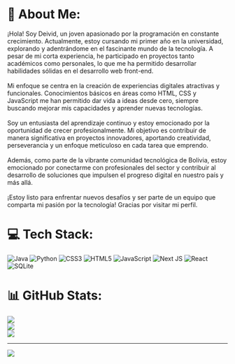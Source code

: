 # 💫 About Me:
¡Hola! Soy Deivid, un joven apasionado por la programación en constante crecimiento. Actualmente, estoy cursando mi primer año en la universidad, explorando y adentrándome en el fascinante mundo de la tecnología. A pesar de mi corta experiencia, he participado en proyectos tanto académicos como personales, lo que me ha permitido desarrollar habilidades sólidas en el desarrollo web front-end.<br><br>Mi enfoque se centra en la creación de experiencias digitales atractivas y funcionales. Conocimientos básicos en áreas como HTML, CSS y JavaScript me han permitido dar vida a ideas desde cero, siempre buscando mejorar mis capacidades y aprender nuevas tecnologías.<br><br>Soy un entusiasta del aprendizaje continuo y estoy emocionado por la oportunidad de crecer profesionalmente. Mi objetivo es contribuir de manera significativa en proyectos innovadores, aportando creatividad, perseverancia y un enfoque meticuloso en cada tarea que emprendo.<br><br>Además, como parte de la vibrante comunidad tecnológica de Bolivia, estoy emocionado por conectarme con profesionales del sector y contribuir al desarrollo de soluciones que impulsen el progreso digital en nuestro país y más allá.<br><br>¡Estoy listo para enfrentar nuevos desafíos y ser parte de un equipo que comparta mi pasión por la tecnología! Gracias por visitar mi perfil.


# 💻 Tech Stack:
![Java](https://img.shields.io/badge/java-%23ED8B00.svg?style=for-the-badge&logo=openjdk&logoColor=white) ![Python](https://img.shields.io/badge/python-3670A0?style=for-the-badge&logo=python&logoColor=ffdd54) ![CSS3](https://img.shields.io/badge/css3-%231572B6.svg?style=for-the-badge&logo=css3&logoColor=white) ![HTML5](https://img.shields.io/badge/html5-%23E34F26.svg?style=for-the-badge&logo=html5&logoColor=white) ![JavaScript](https://img.shields.io/badge/javascript-%23323330.svg?style=for-the-badge&logo=javascript&logoColor=%23F7DF1E) ![Next JS](https://img.shields.io/badge/Next-black?style=for-the-badge&logo=next.js&logoColor=white) ![React](https://img.shields.io/badge/react-%2320232a.svg?style=for-the-badge&logo=react&logoColor=%2361DAFB) ![SQLite](https://img.shields.io/badge/sqlite-%2307405e.svg?style=for-the-badge&logo=sqlite&logoColor=white)
# 📊 GitHub Stats:
![](https://github-readme-stats.vercel.app/api?username=otakurux&theme=tokyonight&hide_border=false&include_all_commits=false&count_private=false)<br/>
![](https://github-readme-streak-stats.herokuapp.com/?user=otakurux&theme=tokyonight&hide_border=false)<br/>
![](https://github-readme-stats.vercel.app/api/top-langs/?username=otakurux&theme=tokyonight&hide_border=false&include_all_commits=false&count_private=false&layout=compact)

---
[![](https://visitcount.itsvg.in/api?id=otakurux&icon=0&color=0)](https://visitcount.itsvg.in)

<!-- Proudly created with GPRM ( https://gprm.itsvg.in ) -->
